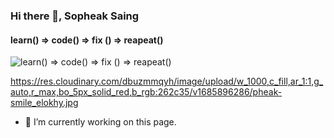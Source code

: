 ### Hi there 👋, Sopheak Saing
#### learn()  => code() => fix () => reapeat()
![learn()  => code() => fix () => reapeat()](https://res.cloudinary.com/dbuzmmqyh/image/upload/v1685896899/adventurepheak_d0rgac.jpg)

https://res.cloudinary.com/dbuzmmqyh/image/upload/w_1000,c_fill,ar_1:1,g_auto,r_max,bo_5px_solid_red,b_rgb:262c35/v1685896286/pheak-smile_elokhy.jpg

- 🔭 I’m currently working on this page. 




